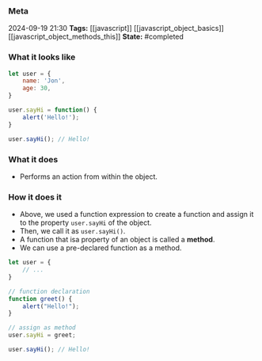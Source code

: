 ### Meta
2024-09-19 21:30
**Tags:** [[javascript]] [[javascript_object_basics]] [[javascript_object_methods_this]]
**State:** #completed  

### What it looks like
```JavaScript title:app.js
let user = {
	name: 'Jon',
	age: 30,
}

user.sayHi = function() {
	alert('Hello!');
}

user.sayHi(); // Hello!
```

### What it does
- Performs an action from within the object.

### How it does it
- Above, we used a function expression to create a function and assign it to the property `user.sayHi` of the object.
- Then, we call it as `user.sayHi()`.
- A function that isa property of an object is called a **method**.
- We can use a pre-declared function as a method.

```JavaScript title:app.js
let user = {
	// ...
}

// function declaration
function greet() {
	alert("Hello!");
}

// assign as method
user.sayHi = greet;

user.sayHi(); // Hello!
```
